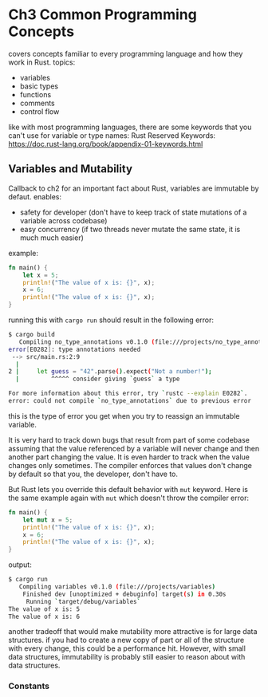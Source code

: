 # Ch3 Common Programming Concepts

covers concepts familiar to every programming language and how they work in Rust. topics: 
* variables
* basic types 
* functions
* comments
* control flow

like with most programming languages, there are some keywords that you can't use for variable or type names:
Rust Reserved Keywords: https://doc.rust-lang.org/book/appendix-01-keywords.html

## Variables and Mutability

Callback to ch2 for an important fact about Rust, variables are immutable by defaut. enables: 
* safety for developer (don't have to keep track of state mutations of a variable across codebase)
* easy concurrency (if two threads never mutate the same state, it is much much easier)

example: 
```Rust
fn main() {
    let x = 5;
    println!("The value of x is: {}", x);
    x = 6;
    println!("The value of x is: {}", x);
}
```

running this with `cargo run` should result in the following error: 

```sh
$ cargo build
   Compiling no_type_annotations v0.1.0 (file:///projects/no_type_annotations)
error[E0282]: type annotations needed
 --> src/main.rs:2:9
  |
2 |     let guess = "42".parse().expect("Not a number!");
  |         ^^^^^ consider giving `guess` a type

For more information about this error, try `rustc --explain E0282`.
error: could not compile `no_type_annotations` due to previous error
```

this is the type of error you get when you try to reassign an immutable variable.

It is very hard to track down bugs that result from part of some codebase assuming that the value 
referenced by a variable will never change and then another part changing the value. It is 
even harder to track when the value changes only sometimes. The compiler enforces that values
don't change by default so that you, the developer, don't have to.

But Rust lets you override this default behavior with `mut` keyword. Here is the same example again
with `mut` which doesn't throw the compiler error: 

```Rust
fn main() {
    let mut x = 5;
    println!("The value of x is: {}", x);
    x = 6;
    println!("The value of x is: {}", x);
}
```

output:
```sh
$ cargo run
   Compiling variables v0.1.0 (file:///projects/variables)
    Finished dev [unoptimized + debuginfo] target(s) in 0.30s
     Running `target/debug/variables`
The value of x is: 5
The value of x is: 6
```

another tradeoff that would make mutability more attractive is for large data structures. if you
had to create a new copy of part or all of the structure with every change, this could be a 
performance hit. However, with small data structures, immutability is probably still easier to reason
about with data structures. 

### Constants






